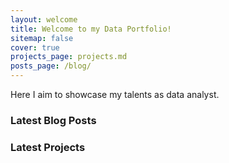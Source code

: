 ```yaml
---
layout: welcome
title: Welcome to my Data Portfolio!
sitemap: false
cover: true
projects_page: projects.md
posts_page: /blog/
---
```

Here I aim to showcase my talents as data analyst.
### Latest Blog Posts
<!--posts-->

### Latest Projects
<!--projects-->




